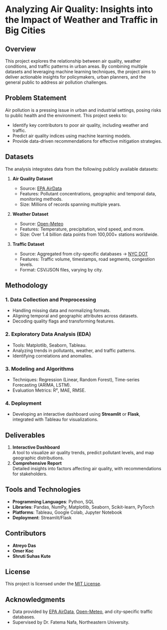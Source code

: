 # Analyzing Air Quality: Insights into the Impact of Weather and Traffic in Big Cities

## Overview

This project explores the relationship between air quality, weather conditions, and traffic patterns in urban areas. By combining multiple datasets and leveraging machine learning techniques, the project aims to deliver actionable insights for policymakers, urban planners, and the general public to address air pollution challenges.

## Problem Statement

Air pollution is a pressing issue in urban and industrial settings, posing risks to public health and the environment. This project seeks to:
- Identify key contributors to poor air quality, including weather and traffic.
- Predict air quality indices using machine learning models.
- Provide data-driven recommendations for effective mitigation strategies.

## Datasets

The analysis integrates data from the following publicly available datasets:
1. **Air Quality Dataset**  
   - Source: [EPA AirData](https://aqs.epa.gov/aqsweb/airdata/download_files.html#Raw)  
   - Features: Pollutant concentrations, geographic and temporal data, monitoring methods.  
   - Size: Millions of records spanning multiple years.  

2. **Weather Dataset**  
   - Source: [Open-Meteo](https://open-meteo.com/en/docs/historical-weather-api)  
   - Features: Temperature, precipitation, wind speed, and more.  
   - Size: Over 1.4 billion data points from 100,000+ stations worldwide.  

3. **Traffic Dataset**  
   - Source: Aggregated from city-specific databases -> [NYC DOT](https://catalog.data.gov/dataset/mta-bridges-and-tunnels-hourly-crossings-beginning-2019)  
   - Features: Traffic volume, timestamps, road segments, congestion levels.  
   - Format: CSV/JSON files, varying by city.  

## Methodology

### 1. Data Collection and Preprocessing
- Handling missing data and normalizing formats.
- Aligning temporal and geographic attributes across datasets.
- Decoding quality flags and transforming features.

### 2. Exploratory Data Analysis (EDA)
- Tools: Matplotlib, Seaborn, Tableau.  
- Analyzing trends in pollutants, weather, and traffic patterns.  
- Identifying correlations and anomalies.

### 3. Modeling and Algorithms
- Techniques: Regression (Linear, Random Forest), Time-series Forecasting (ARIMA, LSTM).  
- Evaluation Metrics: R², MAE, RMSE.

### 4. Deployment
- Developing an interactive dashboard using **Streamlit** or **Flask**, integrated with Tableau for visualizations.  

## Deliverables

1. **Interactive Dashboard**  
   A tool to visualize air quality trends, predict pollutant levels, and map geographic distributions.  
2. **Comprehensive Report**  
   Detailed insights into factors affecting air quality, with recommendations for stakeholders.

## Tools and Technologies

- **Programming Languages**: Python, SQL  
- **Libraries**: Pandas, NumPy, Matplotlib, Seaborn, Scikit-learn, PyTorch  
- **Platforms**: Tableau, Google Colab, Jupyter Notebook  
- **Deployment**: Streamlit/Flask  

## Contributors

- **Atreyo Das**
- **Omer Koc**  
- **Shruti Suhas Kute** 

## License

This project is licensed under the [MIT License](LICENSE).

## Acknowledgments

- Data provided by [EPA AirData](https://aqs.epa.gov/), [Open-Meteo](https://open-meteo.com/en/docs/historical-weather-api), and city-specific traffic databases.  
- Supervised by Dr. Fatema Nafa, Northeastern University.
